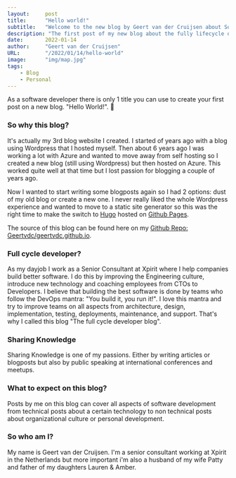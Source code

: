 ```yaml
---
layout:     post 
title:      "Hello world!"
subtitle:   "Welcome to the new blog by Geert van der Cruijsen about Software development"
description: "The first post of my new blog about the fully lifecycle of software development"
date:       2022-01-14
author:     "Geert van der Cruijsen"
URL:        "/2022/01/14/hello-world"
image:      "img/map.jpg"
tags:
    - Blog
    - Personal
---
```


As a software developer there is only 1 title you can use to create your first post on a new blog. "Hello World!". 👋

### So why this blog?
It's actually my 3rd blog website I created. I started of years ago with a blog using Wordpress that I hosted myself. Then about 6 years ago I was working a lot with Azure and wanted to move away from self hosting so I created a new blog (still using Wordpress) but then hosted on Azure. This worked quite well at that time but I lost passion for blogging a couple of years ago.

Now I wanted to start writing some blogposts again so I had 2 options: dust of my old blog or create a new one. I never really liked the whole Wordpress experience and wanted to move to a static site generator so this was the right time to make the switch to [Hugo](https://gohugo.io/) hosted on [Github Pages](https://pages.github.com/).

The source of this blog can be found here on my [Github Repo: Geertvdc/geertvdc.github.io](https://github.com/geertvdc/geertvdc.github.io).

### Full cycle developer?
As my dayjob I work as a Senior Consultant at Xpirit where I help companies build better software. I do this by improving the Engineering culture, introduce new technology and coaching employees from CTOs to Developers. I believe that building the best software is done by teams who follow the DevOps mantra: "You build it, you run it!". I love this mantra and try to improve teams on all aspects from architecture, design, implementation, testing, deployments, maintenance, and support. That's why I called this blog "The full cycle developer blog".

### Sharing Knowledge
Sharing Knowledge is one of my passions. Either by writing articles or blogposts but also by public speaking at international conferences and meetups. 

### What to expect on this blog?
Posts by me on this blog can cover all aspects of software development from technical posts about a certain technology to non technical posts about organizational culture or personal development.

### So who am I?
My name is Geert van der Cruijsen. I'm a senior consultant working at Xpirit in the Netherlands but more important i'm also a husband of my wife Patty and father of my daughters Lauren & Amber.